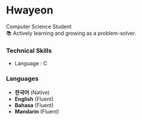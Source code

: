 # Hwayeon

Computer Science Student  
📚 Actively learning and growing as a problem-solver.  

### Technical Skills
- Language : C

### Languages

- **한국어** (Native)  
- **English** (Fluent)
- **Bahasa** (Fluent)
- **Mandarin** (Fluent)

